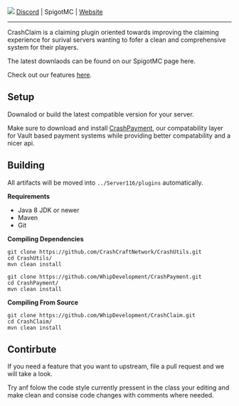 ![](https://i.imgur.com/g5rKXNp.png)
[Discord](https://discord.gg/6FU9eCjcrA) | SpigotMC | [Website](https://whips.dev)
***
CrashClaim is a claiming plugin oriented towards improving the claiming experience for surival servers wanting to fofer a clean and comprehensive system for their players. 

The latest downlaods can be found on our SpigotMC page here.

Check out our features [here](https://github.com/Chasewhip8/WhipClaim/wiki/Features).

## Setup
Downalod or build the latest compatible version for your server.

Make sure to download and install [CrashPayment](https://discord.gg/6FU9eCjcrA), our compatability layer for Vault based payment systems while providing better compatability and a nicer api.

## Building
All artifacts will be moved into `../Server116/plugins` automatically.

**Requirements**
- Java 8 JDK or newer
- Maven
- Git

**Compiling Dependencies**
```
git clone https://github.com/CrashCraftNetwork/CrashUtils.git
cd CrashUtils/
mvn clean install
```
```
git clone https://github.com/WhipDevelopment/CrashPayment.git
cd CrashPayment/
mvn clean install
```

**Compiling From Source**
```
git clone https://github.com/WhipDevelopment/CrashClaim.git
cd CrashClaim/
mvn clean install
```

## Contirbute
If you need a feature that you want to upstream, file a pull request and we will take a look. 

Try anf folow the code style currently pressent in the class your editing and make clean and consise code changes with comments where needed. 
